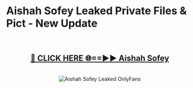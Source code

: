 # Aishah Sofey Leaked Private Files & Pict - New Update
<br>
<div align="center">
<h2><a href="https://mediafilles.blogspot.com/?title=Aishah_Sofey" rel="nofollow">🔴 CLICK HERE 🌐==►► Aishah Sofey</a></h2>
<br>
<a href="https://mediafilles.blogspot.com/?title=Aishah_Sofey" rel="nofollow" data-target="animated-image.originalLink"><img src="https://i.ibb.co.com/WyWwxjT/player-gif2.gif" alt="Aishah Sofey Leaked OnlyFans" style="max-width: 100%; display: inline-block;" data-target="animated-image.originalImage"></a>
</div>
<br>
